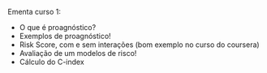 Ementa curso 1:

- O que é proagnóstico?
- Exemplos de proagnóstico!
- Risk Score, com e sem interações (bom exemplo no curso do coursera)
- Avaliação de um modelos de risco!
- Cálculo do C-index